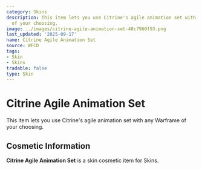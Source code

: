 ```yaml
---
category: Skins
description: This item lets you use Citrine's agile animation set with any Warframe
  of your choosing.
image: ../images/citrine-agile-animation-set-48c7960f93.png
last_updated: '2025-09-17'
name: Citrine Agile Animation Set
source: WFCD
tags:
- Skin
- Skins
tradable: false
type: Skin
---
```


# Citrine Agile Animation Set

This item lets you use Citrine's agile animation set with any Warframe of your choosing.

## Cosmetic Information

**Citrine Agile Animation Set** is a skin cosmetic item for Skins.

